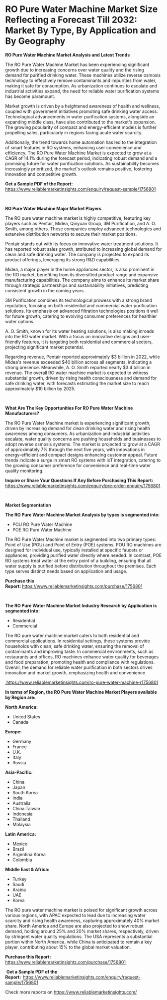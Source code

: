 <p><h1>RO Pure Water Machine Market Size Reflecting a Forecast Till 2032: Market By Type, By Application and By Geography</h1></p><p><strong>RO Pure Water Machine Market Analysis and Latest Trends</strong></p>
<p><p>The RO Pure Water Machine Market has been experiencing significant growth due to increasing concerns over water quality and the rising demand for purified drinking water. These machines utilize reverse osmosis technology to effectively remove contaminants and impurities from water, making it safe for consumption. As urbanization continues to escalate and industrial activities expand, the need for reliable water purification systems has become paramount.</p><p>Market growth is driven by a heightened awareness of health and wellness, coupled with government initiatives promoting safe drinking water access. Technological advancements in water purification systems, alongside an expanding middle class, have also contributed to the market's expansion. The growing popularity of compact and energy-efficient models is further propelling sales, particularly in regions facing acute water scarcity. </p><p>Additionally, the trend towards home automation has led to the integration of smart features in RO systems, enhancing user convenience and efficiency. The RO Pure Water Machine Market is expected to grow at a CAGR of 14.1% during the forecast period, indicating robust demand and a promising future for water purification solutions. As sustainability becomes increasingly prioritized, the market's outlook remains positive, fostering innovation and competitive growth.</p></p>
<p><strong>Get a Sample PDF of the Report:&nbsp;</strong> <a href="https://www.reliablemarketinsights.com/enquiry/request-sample/1756801?utm_campaign=2443&utm_medium=2&utm_source=Github&utm_content=ia&utm_term=18022025&utm_id=ro-pure-water-machine">https://www.reliablemarketinsights.com/enquiry/request-sample/1756801</a></p>
<p>&nbsp;</p>
<p><strong>RO Pure Water Machine Major Market Players</strong></p>
<p><p>The RO pure water machine market is highly competitive, featuring key players such as Pentair, Midea, Qinyuan Group, 3M Purification, and A. O. Smith, among others. These companies employ advanced technologies and extensive distribution networks to secure their market positions. </p><p>Pentair stands out with its focus on innovative water treatment solutions. It has reported robust sales growth, attributed to increasing global demand for clean and safe drinking water. The company is projected to expand its product offerings, leveraging its strong R&D capabilities. </p><p>Midea, a major player in the home appliances sector, is also prominent in the RO market, benefiting from its diversified product range and expansive manufacturing capabilities. The company aims to enhance its market share through strategic partnerships and sustainability initiatives, predicting consistent growth in the coming years.</p><p>3M Purification combines its technological prowess with a strong brand reputation, focusing on both residential and commercial water purification solutions. Its emphasis on advanced filtration technologies positions it well for future growth, catering to evolving consumer preferences for healthier water options.</p><p>A. O. Smith, known for its water heating solutions, is also making inroads into the RO water market. With a focus on innovative designs and user-friendly features, it is targeting both residential and commercial sectors, projecting significant market potential.</p><p>Regarding revenue, Pentair reported approximately $3 billion in 2022, while Midea's revenue exceeded $40 billion across all segments, indicating a strong presence. Meanwhile, A. O. Smith reported nearly $3.4 billion in revenue. The overall RO water machine market is expected to witness substantial growth, driven by rising health consciousness and demand for safe drinking water, with forecasts estimating the market size to reach approximately $10 billion by 2025.</p></p>
<p>&nbsp;</p>
<p><strong>What Are The Key Opportunities For RO Pure Water Machine Manufacturers?</strong></p>
<p><p>The RO Pure Water Machine market is experiencing significant growth, driven by increasing demand for clean drinking water and rising health awareness among consumers. As urbanization and industrial activities escalate, water quality concerns are pushing households and businesses to adopt reverse osmosis systems. The market is projected to grow at a CAGR of approximately 7% through the next five years, with innovations in energy-efficient and compact designs enhancing customer appeal. Future trends indicate a surge in smart RO systems with IoT integration, catering to the growing consumer preference for convenience and real-time water quality monitoring.</p></p>
<p><strong>Inquire or Share Your Questions If Any Before Purchasing This Report:</strong> <a href="https://www.reliablemarketinsights.com/enquiry/pre-order-enquiry/1756801?utm_campaign=2443&utm_medium=2&utm_source=Github&utm_content=ia&utm_term=18022025&utm_id=ro-pure-water-machine">https://www.reliablemarketinsights.com/enquiry/pre-order-enquiry/1756801</a></p>
<p>&nbsp;</p>
<p><strong>Market Segmentation</strong></p>
<p><strong>The RO Pure Water Machine Market Analysis by types is segmented into:</strong></p>
<p><ul><li>POU RO Pure Water Machine</li><li>POE RO Pure Water Machine</li></ul></p>
<p><p>The RO Pure Water Machine market is segmented into two primary types: Point of Use (POU) and Point of Entry (POE) systems. POU RO machines are designed for individual use, typically installed at specific faucets or appliances, providing purified water directly where needed. In contrast, POE RO systems treat water at the entry point of a building, ensuring that all water supply is purified before distribution throughout the premises. Each type serves distinct needs based on application and usage.</p></p>
<p><strong>Purchase this Report:&nbsp;</strong><a href="https://www.reliablemarketinsights.com/purchase/1756801?utm_campaign=2443&utm_medium=2&utm_source=Github&utm_content=ia&utm_term=18022025&utm_id=ro-pure-water-machine">https://www.reliablemarketinsights.com/purchase/1756801</a></p>
<p>&nbsp;</p>
<p><strong>The RO Pure Water Machine Market Industry Research by Application is segmented into:</strong></p>
<p><ul><li>Residential</li><li>Commercial</li></ul></p>
<p><p>The RO pure water machine market caters to both residential and commercial applications. In residential settings, these systems provide households with clean, safe drinking water, ensuring the removal of contaminants and improving taste. In commercial environments, such as restaurants and offices, RO machines enhance water quality for beverages and food preparation, promoting health and compliance with regulations. Overall, the demand for reliable water purification in both sectors drives innovation and market growth, emphasizing health and convenience.</p></p>
<p><a href="https://www.reliablemarketinsights.com/ro-pure-water-machine-r1756801?utm_campaign=2443&utm_medium=2&utm_source=Github&utm_content=ia&utm_term=18022025&utm_id=ro-pure-water-machine">&nbsp;https://www.reliablemarketinsights.com/ro-pure-water-machine-r1756801</a></p>
<p><strong>In terms of Region, the RO Pure Water Machine Market Players available by Region are:</strong></p>
<p>
    <p> <strong> North America: </strong>
        <ul>
            <li>United States</li>
            <li>Canada</li>
        </ul>
        </p> 
    <p> <strong> Europe: </strong>
        <ul>
            <li>Germany</li>
            <li>France</li>
            <li>U.K.</li>
            <li>Italy</li>
            <li>Russia</li>
        </ul>
        </p> 
    <p> <strong> Asia-Pacific: </strong>
        <ul>
            <li>China</li>
            <li>Japan</li>
            <li>South Korea</li>
            <li>India</li>
            <li>Australia</li>
            <li>China Taiwan</li>
            <li>Indonesia</li>
            <li>Thailand</li>
            <li>Malaysia</li>
        </ul>
        </p> 
    <p> <strong> Latin America: </strong>
        <ul>
            <li>Mexico</li>
            <li>Brazil</li>
            <li>Argentina Korea</li>
            <li>Colombia</li>
        </ul>
        </p> 
    <p> <strong> Middle East & Africa: </strong>
        <ul>
            <li>Turkey</li>
            <li>Saudi</li>
            <li>Arabia</li>
            <li>UAE</li>
            <li>Korea</li>
        </ul>
    </p>
    </p>
<p><p>The RO pure water machine market is poised for significant growth across various regions, with APAC expected to lead due to increasing water scarcity and rising health awareness, capturing approximately 40% market share. North America and Europe are also projected to show robust demand, holding around 25% and 20% market shares, respectively, driven by stringent water quality regulations. The USA represents a substantial portion within North America, while China is anticipated to remain a key player, contributing about 15% to the global market valuation.</p></p>
<p><strong>Purchase this Report: </strong><a href="https://www.reliablemarketinsights.com/purchase/1756801?utm_campaign=2443&utm_medium=2&utm_source=Github&utm_content=ia&utm_term=18022025&utm_id=ro-pure-water-machine">https://www.reliablemarketinsights.com/purchase/1756801</a></p>
<p>&nbsp;<strong>Get a Sample PDF of the Report:&nbsp;&nbsp;</strong><a href="https://www.reliablemarketinsights.com/enquiry/request-sample/1756801?utm_campaign=2443&utm_medium=2&utm_source=Github&utm_content=ia&utm_term=18022025&utm_id=ro-pure-water-machine">https://www.reliablemarketinsights.com/enquiry/request-sample/1756801</a></p>
<p><strong></strong></p>
<p>Check more reports on <a href="https://www.reliablemarketinsights.com/?utm_campaign=2443&utm_medium=2&utm_source=Github&utm_content=ia&utm_term=18022025&utm_id=ro-pure-water-machine">https://www.reliablemarketinsights.com/</a></p>